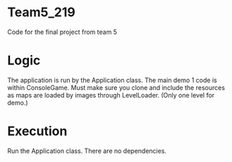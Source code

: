 # Team5_219
Code for the final project from team 5

# Logic
The application is run by the Application class. The main demo 1 code is within ConsoleGame. Must make sure you clone and include the resources as maps are loaded by images through LevelLoader. (Only one level for demo.)

# Execution
Run the Application class. There are no dependencies.